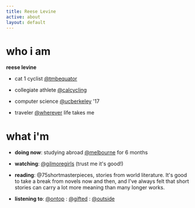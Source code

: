 ```yaml
---
title: Reese Levine
active: about
layout: default
---
```


# who i am #

**reese levine**

 - cat 1 cyclist [@tmbequator](http://teammikesbikes.com)
 
 - collegiate athlete [@calcycling](http://cycling.berkeley.edu)
 
 - computer science [@ucberkeley](http://www.berkeley.edu) '17
 
 - traveler [@wherever](http://photography.nationalgeographic.com/photography/photo-of-the-day/) life takes me

# what i'm

- **doing now**: studying abroad [@melbourne](http://unimelb.edu.au) for 6 months

- **watching**: [@gilmoregirls](http://www.imdb.com/title/tt0238784/) (trust me it's good!)

- **reading**: @75shortmasterpieces, stories from world literature. It's good to take a break from novels now and then, and I've always felt that short stories can carry a lot more meaning than many longer works.

- **listening to**: [@ontop](https://www.youtube.com/watch?v=l-QVmsqetB8) : [@gifted](https://www.youtube.com/watch?v=WZB7yswo6a0) :  [@outside](https://www.youtube.com/watch?v=J9NQFACZYEU)